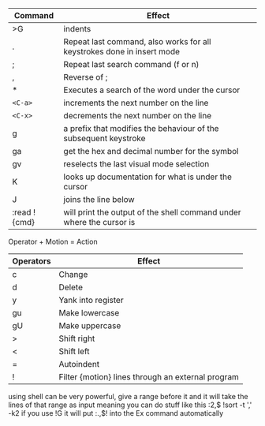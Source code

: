 | Command      | Effect                                                                 |
| ------------ | ---------------------------------------------------------------------- |
| >G           | indents                                                                |
| .            | Repeat last command, also works for all keystrokes done in insert mode |
| ;            | Repeat last search command (f or n)                                    |
| ,            | Reverse of ;                                                           |
| *            | Executes a search of the word under the cursor                         |
| `<C-a>`      | increments the next number on the line                                 |
| `<C-x>`      | decrements the next number on the line                                 |
| g            | a prefix that modifies the behaviour of the subsequent keystroke       |
| ga           | get the hex and decimal number for the symbol                          |
| gv           | reselects the last visual mode selection                               |
| K            | looks up documentation for what is under the cursor                    |
| J            | joins the line below                                                   |
| :read !{cmd} | will print the output of the shell command under where the cursor is   |

Operator + Motion = Action

| Operators | Effect                                            |
| --------- | ------------------------------------------------- |
| c         | Change                                            |
| d         | Delete                                            |
| y         | Yank into register                                |
| gu        | Make lowercase                                    |
| gU        | Make uppercase                                    |
| >         | Shift right                                       |
| <         | Shift left                                        |
| =         | Autoindent                                        |
| !         | Filter {motion} lines through an external program |

using shell can be very powerful, give a range before it and it will take the lines of that range as input meaning you can do stuff like this
:2,$ !sort -t ',' -k2
if you use !G it will put :.,$! into the Ex command automatically
